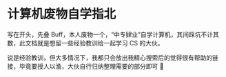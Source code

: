 # 计算机废物自学指北

写在开头，先叠 Buff，本人废物一个，“中专肄业”自学计算机，其间踩坑不计其数，此文档就是想留一些经验教训给一起学习 CS 的大伙。

说是经验教训，但大多情况下，我都只会放出我精心搜索后的觉得很有帮助的链接，毕竟要授人以渔，大伙自行归纳整理需要的部分即可 🙏
